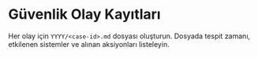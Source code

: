 # Güvenlik Olay Kayıtları

Her olay için `YYYY/<case-id>.md` dosyası oluşturun. Dosyada tespit zamanı, etkilenen sistemler ve alınan aksiyonları listeleyin.
